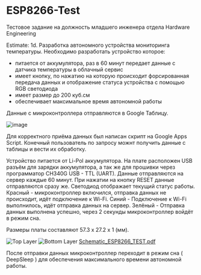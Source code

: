 # ESP8266-Test
Тестовое задание на должность младшего инженера отдела Hardware Engineering

Estimate: 1d.
Разработка автономного устройства мониторинга температуры.
Необходимо разработать устройство которое:
- питается от аккумулятора, раз в 60 минут передает данные с датчика
температуры в облачный сервис
- имеет кнопку, по нажатию на которую происходит форсированная передача
данных и отображение статуса устройства с помощью RGB светодиода
- имеет размер до 200 куб.см
- обеспечивает максимальное время автономной работы

Данные с микроконтроллера отправляются в Google Таблицу.

![image](https://user-images.githubusercontent.com/86648566/201518374-345191f8-e4a4-4879-9404-dbd976a94eac.png)

Для корректного приёма данных был написан скрипт на Google Apps Script.
Конечный пользователь по запросу можнт получить данные с таблицы и вести их обработку.

Устройство питается от Li-Pol аккумулятора. На плате расположен USB разъём для зарядки аккумулятора, а так же для прошивки через программатор CH340G USB - TTL (UART).
Данные отправляются на сервер каждые 60 минут. При нажатии на кнопку RESET данные отправляются сразу же.
Светодиод отображает текущий статус работы. Красный - микроконтроллер включился, отправка данных не происходит, идёт подключение к Wi-Fi. Синий - Подключение к Wi-Fi выполнилось, идёт отправка данных на сервер. Зелёный - Отправка данных выполнена успешно, через 2 секунды микроконтроллер войдёт в режим сна. 

Размеры платы составляют 57.3 x 27.2 x 1 (мм).

![Top Layer](https://user-images.githubusercontent.com/86648566/201518845-c4c28703-9d9f-46c8-b5d5-39b075fb38f3.png)
![Bottom Layer](https://user-images.githubusercontent.com/86648566/201518847-e511643b-36c0-40cf-9fb3-12f85dcd2595.png)
[Schematic_ESP8266_TEST.pdf](https://github.com/Fantonrko/ESP8266-Test/files/9997039/Schematic_ESP8266_TEST.pdf)

После отправки данных микроконтроллер переходит в режим сна ( DeepSleep ) для обеспечения максимального времени автономной работы.
